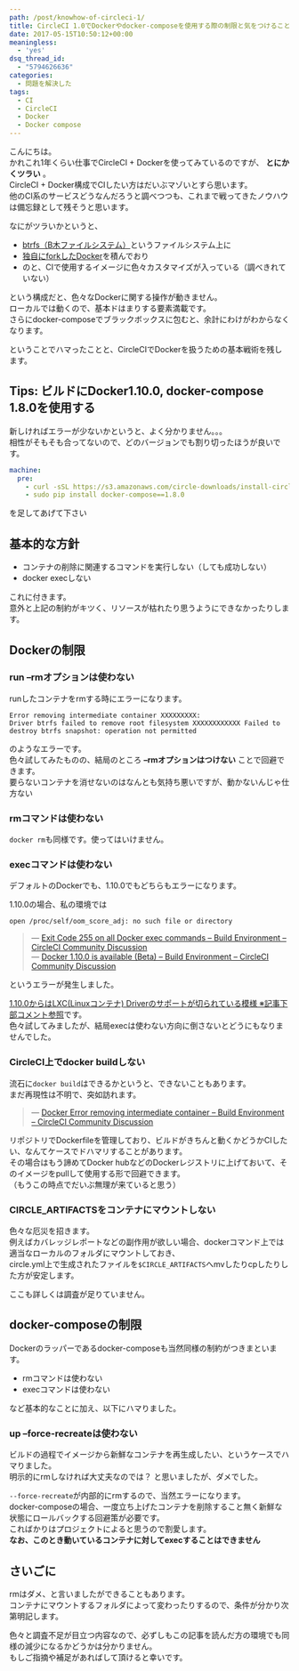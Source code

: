 ```yaml
---
path: /post/knowhow-of-circleci-1/
title: CircleCI 1.0でDockerやdocker-composeを使用する際の制限と気をつけること
date: 2017-05-15T10:50:12+00:00
meaningless:
  - 'yes'
dsq_thread_id:
  - "5794626636"
categories:
  - 問題を解決した
tags:
  - CI
  - CircleCI
  - Docker
  - Docker compose
---
```

こんにちは。  
かれこれ1年くらい仕事でCircleCI + Dockerを使ってみているのですが、 **とにかくツラい** 。  
CircleCI + Docker構成でCIしたい方はだいぶマゾいとすら思います。  
他のCI系のサービスどうなんだろうと調べつつも、これまで戦ってきたノウハウは備忘録として残そうと思います。

なにがツラいかというと、

  * [btrfs（B木ファイルシステム）](https://ja.wikipedia.org/wiki/Btrfs)というファイルシステム上に
  * [独自にforkしたDocker](https://github.com/circleci/docker)を積んでおり
  * のと、CIで使用するイメージに色々カスタマイズが入っている（調べきれていない）

という構成だと、色々なDockerに関する操作が動きません。  
ローカルでは動くので、基本ドはまりする要素満載です。  
さらにdocker-composeでブラックボックスに包むと、余計にわけがわからなくなります。

ということでハマったことと、CircleCIでDockerを扱うための基本戦術を残します。

<!--more-->

## Tips: ビルドにDocker1.10.0, docker-compose 1.8.0を使用する

新しければエラーが少ないかというと、よく分かりません。。。  
相性がそもそも合ってないので、どのバージョンでも割り切ったほうが良いです。

```yaml
machine:
  pre:
    - curl -sSL https://s3.amazonaws.com/circle-downloads/install-circleci-docker.sh | bash -s -- 1.10.0
    - sudo pip install docker-compose==1.8.0
```

を足してあげて下さい

基本的な方針
----------------------------------------

  * コンテナの削除に関連するコマンドを実行しない（しても成功しない）
  * docker execしない

これに付きます。  
意外と上記の制約がキツく、リソースが枯れたり思うようにできなかったりします。

Dockerの制限
----------------------------------------

### run –rmオプションは使わない

runしたコンテナをrmする時にエラーになります。

```
Error removing intermediate container XXXXXXXXX:
Driver btrfs failed to remove root filesystem XXXXXXXXXXXX Failed to destroy btrfs snapshot: operation not permitted
```

のようなエラーです。  
色々試してみたものの、結局のところ **–rmオプションはつけない** ことで回避できます。  
要らないコンテナを消せないのはなんとも気持ち悪いですが、動かないんじゃ仕方ない

### rmコマンドは使わない

`docker rm`も同様です。使ってはいけません。

### execコマンドは使わない

デフォルトのDockerでも、1.10.0でもどちらもエラーになります。

1.10.0の場合、私の環境では

```
open /proc/self/oom_score_adj: no such file or directory
```

> &mdash; [Exit Code 255 on all Docker exec commands – Build Environment – CircleCI Community Discussion](https://discuss.circleci.com/t/exit-code-255-on-all-docker-exec-commands/2506)  
> &mdash; [Docker 1.10.0 is available (Beta) – Build Environment – CircleCI Community Discussion](https://discuss.circleci.com/t/docker-1-10-0-is-available-beta/2100/15)

というエラーが発生しました。

[1.10.0からはLXC(Linuxコンテナ) Driverのサポートが切られている模様 ※記事下部コメント参照](http://qiita.com/sawanoboly/items/c6df7cce870f44ed4aaf)です。  
色々試してみましたが、結局execは使わない方向に倒さないとどうにもなりませんでした。

### CircleCI上でdocker buildしない

流石に`docker build`はできるかというと、できないこともあります。  
まだ再現性は不明で、突如訪れます。

> &mdash; [Docker Error removing intermediate container – Build Environment – CircleCI Community Discussion](https://discuss.circleci.com/t/docker-error-removing-intermediate-container/70)

リポジトリでDockerfileを管理しており、ビルドがきちんと動くかどうかCIしたい、なんてケースでドハマリすることがあります。  
その場合はもう諦めてDocker hubなどのDockerレジストリに上げておいて、そのイメージをpullして使用する形で回避できます。  
（もうこの時点でだいぶ無理が来ていると思う）

### CIRCLE_ARTIFACTSをコンテナにマウントしない

色々な厄災を招きます。  
例えばカバレッジレポートなどの副作用が欲しい場合、dockerコマンド上では適当なローカルのフォルダにマウントしておき、  
circle.yml上で生成されたファイルを`$CIRCLE_ARTIFACTS`へmvしたりcpしたりした方が安定します。

ここも詳しくは調査が足りていません。

docker-composeの制限
----------------------------------------

Dockerのラッパーであるdocker-composeも当然同様の制約がつきまといます。

  * rmコマンドは使わない
  * execコマンドは使わない

など基本的なことに加え、以下にハマりました。

### up –force-recreateは使わない

ビルドの過程でイメージから新鮮なコンテナを再生成したい、というケースでハマりました。  
明示的にrmしなければ大丈夫なのでは？ と思いましたが、ダメでした。

`--force-recreate`が内部的にrmするので、当然エラーになります。  
docker-composeの場合、一度立ち上げたコンテナを削除すること無く新鮮な状態にロールバックする回避策が必要です。  
こればかりはプロジェクトによると思うので割愛します。  
**なお、このとき動いているコンテナに対してexecすることはできません**

さいごに
----------------------------------------

rmはダメ、と言いましたができることもあります。  
コンテナにマウントするフォルダによって変わったりするので、条件が分かり次第明記します。

色々と調査不足が目立つ内容なので、必ずしもこの記事を読んだ方の環境でも同様の減少になるかどうかは分かりません。  
もしご指摘や補足があればして頂けると幸いです。

<div style="font-size:0px;height:0px;line-height:0px;margin:0;padding:0;clear:both">
</div>